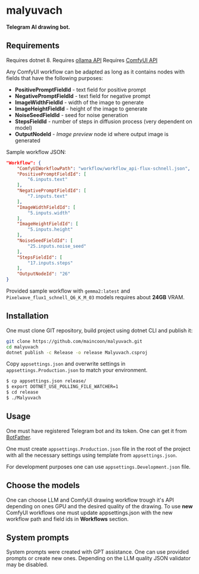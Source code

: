 # malyuvach

**Telegram AI drawing bot.**

## Requirements

Requires dotnet 8.
Requires [ollama API](https://ollama.com/)
Requires [ComfyUI API](https://comfyui.com/)

Any ComfyUI workflow can be adapted as long as it contains nodes with fields that have the following purposes:

- **PositivePromptFieldId** - text field for positive prompt
- **NegativePromptFieldId** - text field for negative prompt
- **ImageWidthFieldId** - width of the image to generate
- **ImageHeightFieldId** - height of the image to generate
- **NoiseSeedFieldId** - seed for noise generation
- **StepsFieldId** - number of steps in diffusion process (very dependent on model)
- **OutputNodeId** - *Image preview* node id where output image is generated

Sample workflow JSON:

```json
"Workflow": {
    "ComfyUIWorkflowPath": "workflow/workflow_api-flux-schnell.json",
    "PositivePromptFieldId": [
        "6.inputs.text"
    ],
    "NegativePromptFieldId": [
        "7.inputs.text"
    ],
    "ImageWidthFieldId": [
        "5.inputs.width"
    ],
    "ImageHeightFieldId": [
        "5.inputs.height"
    ],
    "NoiseSeedFieldId": [
        "25.inputs.noise_seed"
    ],
    "StepsFieldId": [
        "17.inputs.steps"
    ],
    "OutputNodeId": "26"
}
```

Provided sample workflow with ```gemma2:latest``` and ```Pixelwave_flux1_schnell_Q6_K_M_03``` models requires about **24GB** VRAM.

## Installation

One must clone GIT repository, build project using dotnet CLI and publish it:

```bash
git clone https://github.com/maincoon/malyuvach.git
cd malyuvach
dotnet publish -c Release -o release Malyuvach.csproj
```

Copy `appsettings.json` and overwrite settings in `appsettings.Production.json` to match your environment.

```bash
$ cp appsettings.json release/
$ export DOTNET_USE_POLLING_FILE_WATCHER=1
$ cd release
$ ./Malyuvach
```

## Usage

One must have registered Telegram bot and its token. One can get it from [BotFather](https://core.telegram.org/bots#botfather).

One must create `appsettings.Production.json` file in the root of the project with all the necessary settings using template from `appsettings.json`.

For development purposes one can use `appsettings.Development.json` file.

## Choose the models

One can choose LLM and ComfyUI drawing workflow trough it's API depending on ones GPU and the desired quality of the drawing. To use **new** ComfyUI workflows one must update appsettings.json with the new workflow path and field ids in **Workflows** section.

## System prompts

System prompts were created with GPT assistance. One can use provided prompts or create new ones. Depending on the LLM quality JSON validator may be disabled.